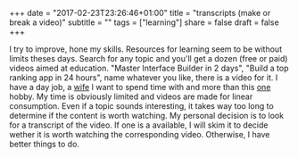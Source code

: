 +++
date = "2017-02-23T23:26:46+01:00"
title = "transcripts (make or break a video)"
subtitle = ""
tags = ["learning"]
share = false
draft = false
+++

I try to improve, hone my skills. Resources for learning seem to be without limits theses days. Search for any topic and you'll get a dozen (free or paid) videos aimed at education. "Master Interface Builder in 2 days", "Build a top ranking app in 24 hours", name whatever you like, there is a video for it. I have a day job, a [wife][1] I want to spend time with and more than this [one][2] hobby. My time is obviously limited and videos are made for linear consumption. Even if a topic sounds interesting, it takes way too long to determine if the content is worth watching. My personal decision is to look for a transcript of the video. If one is a available,  I will skim it to decide wether it is worth watching the corresponding video. Otherwise, I have better things to do.

[1]:	http://arianescheer.de
[2]:	http://christianscheer.com "photography"